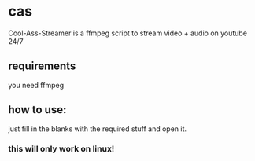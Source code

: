 # cas
Cool-Ass-Streamer is a ffmpeg script to stream video + audio on youtube 24/7

## requirements
you need ffmpeg

## how to use:
just fill in the blanks with the required stuff and open it.

### this will only work on linux!
